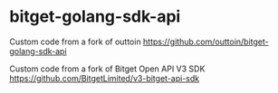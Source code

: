 # bitget-golang-sdk-api

Custom code from a fork of outtoin
https://github.com/outtoin/bitget-golang-sdk-api

Custom code from a fork of Bitget Open API V3 SDK
https://github.com/BitgetLimited/v3-bitget-api-sdk
